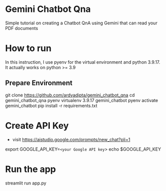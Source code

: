 # Gemini Chatbot Qna
Simple tutorial on creating a Chatbot QnA using Gemini that can read your PDF documents

# How to run

In this instruction, I use pyenv for the virtual environment and python 3.9.17. It actually works on python >= 3.9

## Prepare Environment

  git clone https://github.com/ardyadipta/gemini_chatbot_qna
  cd gemini_chatbot_qna
  pyenv virtualenv 3.9.17 gemini_chatbot
  pyenv activate gemini_chatbot
  pip install -r requirements.txt

# Create API Key
* visit https://aistudio.google.com/prompts/new_chat?pli=1

export GOOGLE_API_KEY=`<your Google API key`>
echo $GOOGLE_API_KEY

# Run the app

streamlit run app.py


